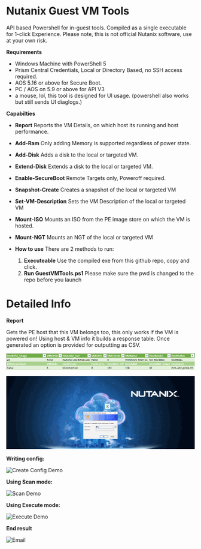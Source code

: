 # Nutanix Guest VM Tools
API based Powershell for in-guest tools.
Compiled as a single executable for 1-click Experience.
Please note, this is not official Nutanix software, use at your own risk.

**Requirements**
- Windows Machine with PowerShell 5
- Prism Central Credentials, Local or Directory Based, no SSH access required.
- AOS 5.16 or above for Secure Boot.
- PC / AOS on 5.9 or above for API V3
- a mouse, lol, this tool is designed for UI usage. (powershell also works but still sends UI diaglogs.)

**Capabilties**
- **Report** Reports the VM Details, on which host its running and host performance.
- **Add-Ram** Only adding Memory is supported regardless of power state.
- **Add-Disk** Adds a disk to the local or targeted VM.
- **Extend-Disk** Extends a disk to the local or targeted VM.
- **Enable-SecureBoot** Remote Targets only, Poweroff required.
- **Snapshot-Create** Creates a snapshot of the local or targeted VM
- **Set-VM-Description** Sets the VM Description of the local or targeted VM
- **Mount-ISO** Mounts an ISO from the PE image store on which the VM is hosted.
- **Mount-NGT** Mounts an NGT of the local or targeted VM

- **How to use** There are 2 methods to run:
	1. **Executeable** Use the compiled exe from this github repo, copy and click.
	2. **Run GuestVMTools.ps1** Please make sure the pwd is changed to the repo before you launch


# Detailed Info #

**Report**

Gets the PE host that this VM belongs too, this only works if the VM is powered on! Using host & VM info it builds a response table.
Once generated an option is provided for outputting as CSV.

![Report Output](./Artifacts/ReportOut.bmp)

![VM Report](./Artifacts/GuestVMTools-Report.gif)

**Writing config:**

![Create Config Demo](ps1.gif)

**Using Scan mode:**

![Scan Demo](ps2.gif)

**Using Execute mode:**

![Execute Demo](ps3.gif)

**End result**

![Email](Email1.png)
